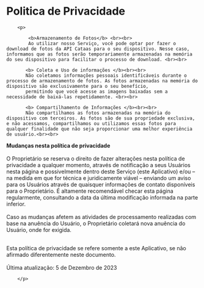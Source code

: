 <h1>Politica de Privacidade</h1>

        <p>

            <b>Armazenamento de Fotos</b> <br><br>
            Ao utilizar nosso Serviço, você pode optar por fazer o download de fotos da API Cataas para o seu dispositivo. Nesse caso, informamos que as fotos serão temporariamente armazenadas na memória do seu dispositivo para facilitar o processo de download. <br><br>

           <b> Coleta e Uso de informações </b><br><br>
           Não coletamos informações pessoais identificáveis durante o processo de armazenamento de fotos. As fotos armazenadas na memória do dispositivo são exclusivamente para o seu benefício, 
           permitindo que você acesse as imagens baixadas sem a necessidade de baixá-las repetidamente. <br><br>
        
           <b> Compartilhamento de Informações </b><br><br>
           Não compartilhamos as fotos armazenadas na memória do dispositivo com terceiros. As fotos são de sua propriedade exclusiva, e não acessamos, compartilhamos ou utilizamos essas fotos para qualquer finalidade que não seja proporcionar uma melhor experiência de usuário.<br><br>
        

<b>Mudanças nesta política de privacidade </b><br><br>
O Proprietário se reserva o direito de fazer alterações nesta política de privacidade a qualquer momento, através de notificação a seus Usuários nesta página e possivelmente dentro deste Serviço (este Aplicativo) e/ou – na medida em que for técnica e juridicamente viável – enviando um aviso para os Usuários através de quaisquer informações de contato disponíveis para o Proprietário. É altamente recomendável checar esta página regularmente, consultando a data da última modificação informada na parte inferior.<br><br>
Caso as mudanças afetem as atividades de processamento realizadas com base na anuência do Usuário, o Proprietário coletará nova anuência do Usuário, onde for exigida.<br><br>
 
 
Esta política de privacidade se refere somente a este Aplicativo, se não afirmado diferentemente neste documento.<br><br>
Última atualização: 5 de Dezembro de 2023<br> 
 


        </p>
